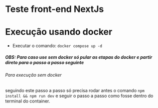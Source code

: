 # Teste front-end NextJs

# Execução usando docker

- Executar o comando: `docker compose up -d`


##### OBS: Para caso use sem docker só pular as etapas do docker e partir direto para o passo a passo seguinte

###### Para execução sem docker

seguindo este passo a passo só precisa rodar antes o comando `npm install && npm run dev` e seguir o passo a passo como fosse dentro do terminal do container.